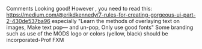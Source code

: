 Comments
Looking good!  However , you need to read this:
https://medium.com/@erikdkennedy/7-rules-for-creating-gorgeous-ui-part-2-430de537ba96
  especially 
  "Learn the methods of overlaying text on images,
  Make text pop— and un-pop,
  Only use good fonts"
Some branding such as use of the MODS logo or colors (yellow, black) should be incorporated-Prof FXM
